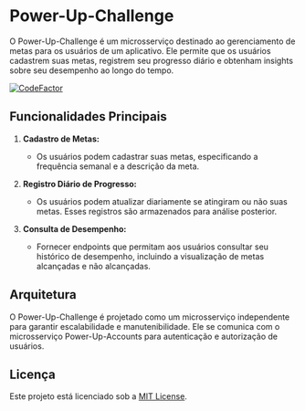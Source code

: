 # Power-Up-Challenge

O Power-Up-Challenge é um microsserviço destinado ao gerenciamento de metas para os usuários de um aplicativo. 
Ele permite que os usuários cadastrem suas metas, registrem seu progresso diário e obtenham insights sobre seu desempenho ao longo do tempo.

[![CodeFactor](https://www.codefactor.io/repository/github/wesleycosta/to-de-ferias-bookings/badge)](https://www.codefactor.io/repository/github/wesleycosta/to-de-ferias-bookings)


## Funcionalidades Principais

1. **Cadastro de Metas:**
   - Os usuários podem cadastrar suas metas, especificando a frequência semanal e a descrição da meta.

2. **Registro Diário de Progresso:**
   - Os usuários podem atualizar diariamente se atingiram ou não suas metas. Esses registros são armazenados para análise posterior.

3. **Consulta de Desempenho:**
   - Fornecer endpoints que permitam aos usuários consultar seu histórico de desempenho, incluindo a visualização de metas alcançadas e não alcançadas.

## Arquitetura

O Power-Up-Challenge é projetado como um microsserviço independente para garantir escalabilidade e manutenibilidade. Ele se comunica com o microsserviço Power-Up-Accounts para autenticação e autorização de usuários.

## Licença

Este projeto está licenciado sob a [MIT License](LICENSE).
